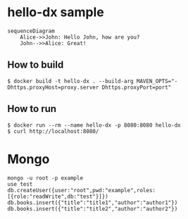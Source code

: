 # hello-dx sample

```mermaid
sequenceDiagram
    Alice->>John: Hello John, how are you?
    John-->>Alice: Great!
```

## How to build

```
$ docker build -t hello-dx . --build-arg MAVEN_OPTS="-Dhttps.proxyHost=proxy.server Dhttps.proxyPort=port"
```

## How to run

```
$ docker run --rm --name hello-dx -p 8080:8080 hello-dx
$ curl http://localhost:8080/
```

# Mongo

```
mongo -u root -p example
use test
db.createUser({user:"root",pwd:"example",roles:[{role:"readWrite",db:"test"}]})
db.books.insert({"title":"title1","author":"author1"})
db.books.insert({"title":"title2","author":"author2"})
```
